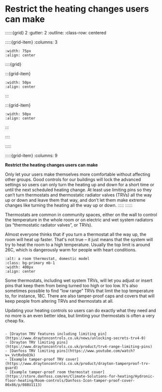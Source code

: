 # Restrict the heating changes users can make
 
::::::{grid} 2
:gutter: 2
:outline: 
:class-row: centered

:::::{grid-item}
:columns: 3
```{image} /images/step-icons/step_2.svg
:width: 75px
:align: center
```


::::{grid}

:::{grid-item}

```{image} /images/carbon-icons/carbon_2.svg
:width: 50px
:align: center
```
:::

:::{grid-item}
```{image} /images/cost-icons/cost_1.svg
:width: 50px
:align: center
```
:::

::::

:::::

:::::{grid-item}
:columns: 9

**Restrict the heating changes users can make**

Only let your users make themselves more comfortable without affecting other groups.  Good controls for our buildings will lock the advanced settings so users can only turn the heating up and down for a short time or until the next scheduled heating change.  At least use limiting pins so they can’t turn thermostats and thermostatic radiator valves (TRVs) all the way up or down and leave them that way, and don’t let them make extreme changes like turning the heating all the way up or down. 
:::::
::::::

Thermostats are common in community spaces, either on the wall to control the temperature in the whole room or on electric and wet system radiators (as “thermostatic radiator valves”, or TRVs).  

Almost everyone thinks that if you turn a thermostat all the way up, the room will heat up faster. That's not true – it just means that the system will try to heat the room to a high temperature.  Usually the top limit is around 26C, which is dangerously warm for people with heart conditions. 


```{image} ../images/domestic-roomstat-colour-adjusted.jpg
:alt: a room thermostat, domestic model
:class: bg-primary mb-1
:width: 400px
:align: center
```

Some thermostats, including wet system TRVs, will let you adjust or insert pins that keep them from being turned too high or too low.  It's also sometimes possible to find “low range” TRVs that limit the top temperature to, for instance, 18C.  There are also tamper-proof caps and covers that will keep people from altering TRVs and thermostats at all.  

Updating your heating controls so users can do exactly what they need and no more is an even better idea, but limiting your thermostats is often a very cheap fix.  


```{admonition} More information

- [Drayton TRV features including limiting pin](https://www.draytoncontrols.co.uk/news/unlocking-secrets-trv4-0)
- [Drayton TRV limiting pins](https://www.draytoncontrols.co.uk/product/trv4-range-limiting-pins)
- [Danfoss TRV limiting pins](https://www.youtube.com/watch?v=_VvtRxOoO3k)
- [Example tamper-proof TRV cover](https://www.draytoncontrols.co.uk/product/drayton-tamperproof-trv-guard)
- [Example tamper-proof room thermostat cover](https://store.danfoss.com/en/Climate-Solutions-for-heating/Hydronic-floor-heating/Room-controls/Danfoss-Icon-tamper-proof-cover-86x86/p/088U1113)

```